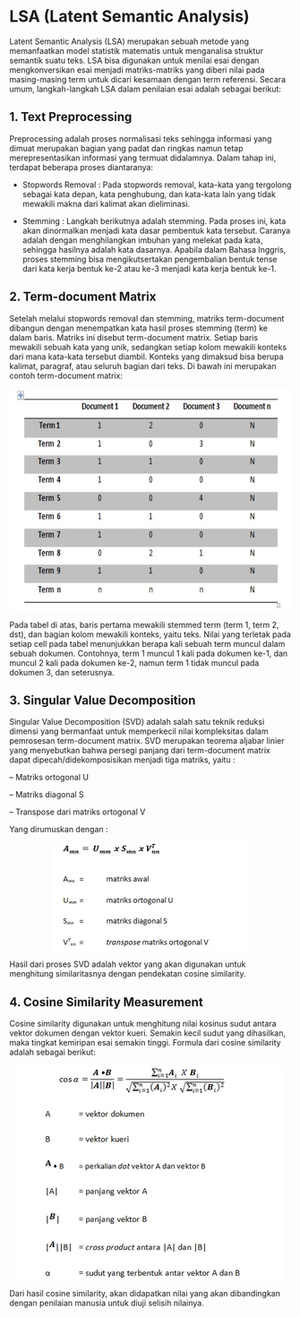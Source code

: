 # LSA (Latent Semantic Analysis)

Latent Semantic Analysis (LSA) merupakan sebuah metode yang memanfaatkan model statistik matematis untuk menganalisa struktur semantik suatu teks. LSA bisa digunakan untuk menilai esai dengan mengkonversikan esai menjadi matriks-matriks yang diberi nilai pada masing-masing term untuk dicari kesamaan dengan term referensi. Secara umum, langkah-langkah LSA dalam penilaian esai adalah sebagai berikut:

## 1. Text Preprocessing

Preprocessing adalah proses normalisasi teks sehingga informasi yang dimuat merupakan bagian yang padat dan ringkas namun tetap merepresentasikan informasi yang termuat didalamnya. Dalam tahap ini, terdapat beberapa proses diantaranya:

- Stopwords Removal : Pada stopwords removal, kata-kata yang tergolong sebagai kata depan, kata penghubung, dan kata-kata lain yang tidak mewakili makna dari kalimat akan dieliminasi.

- Stemming : Langkah berikutnya adalah stemming. Pada proses ini, kata akan dinormalkan menjadi kata dasar pembentuk kata tersebut. Caranya adalah dengan menghilangkan imbuhan yang melekat pada kata, sehingga hasilnya adalah kata dasarnya. Apabila dalam Bahasa Inggris, proses stemming bisa mengikutsertakan pengembalian bentuk tense dari kata kerja bentuk ke-2 atau ke-3 menjadi kata kerja bentuk ke-1.

## 2. Term-document Matrix

Setelah melalui stopwords removal dan stemming, matriks term-document dibangun dengan menempatkan kata hasil proses stemming (term) ke dalam baris. Matriks ini disebut term-document matrix. Setiap baris mewakili sebuah kata yang unik, sedangkan setiap kolom mewakili konteks dari mana kata-kata tersebut diambil. Konteks yang dimaksud bisa berupa kalimat, paragraf, atau seluruh bagian dari teks.
Di bawah ini merupakan contoh term-document matrix:

 <img src="pw1.jpg" width=1000 height=400  style="margin-left:auto; margin-right:auto; display: block;" />

 Pada tabel di atas, baris pertama mewakili stemmed term (term 1, term 2, dst), dan bagian kolom mewakili konteks, yaitu teks. Nilai yang terletak pada setiap cell pada tabel menunjukkan berapa kali sebuah term muncul dalam sebuah dokumen. Contohnya, term 1 muncul 1 kali pada dokumen ke-1, dan muncul 2 kali pada dokumen ke-2, namun term 1 tidak muncul pada dokumen 3, dan seterusnya.

 ## 3. Singular Value Decomposition

 Singular Value Decomposition (SVD) adalah salah satu teknik reduksi dimensi yang bermanfaat untuk memperkecil nilai kompleksitas dalam pemrosesan term-document matrix. SVD merupakan teorema aljabar linier yang menyebutkan bahwa persegi panjang dari term-document matrix dapat dipecah/didekomposisikan menjadi tiga matriks, yaitu :
 
– Matriks ortogonal U

– Matriks diagonal S

– Transpose dari matriks ortogonal V

Yang dirumuskan dengan :

<img src="pw2.jpg"  style="margin-left:auto; margin-right:auto; display: block;" />

Hasil dari proses SVD adalah vektor yang akan digunakan untuk menghitung similaritasnya dengan pendekatan cosine similarity.

## 4. Cosine Similarity Measurement

Cosine similarity digunakan untuk menghitung nilai kosinus sudut antara vektor dokumen dengan vektor kueri. Semakin kecil sudut yang dihasilkan, maka tingkat kemiripan esai semakin tinggi.
Formula dari cosine similarity adalah sebagai berikut:

<img src="pw3.jpg"  style="margin-left:auto; margin-right:auto; display: block;" />

Dari hasil cosine similarity, akan didapatkan nilai yang akan dibandingkan dengan penilaian manusia untuk diuji selisih nilainya.

